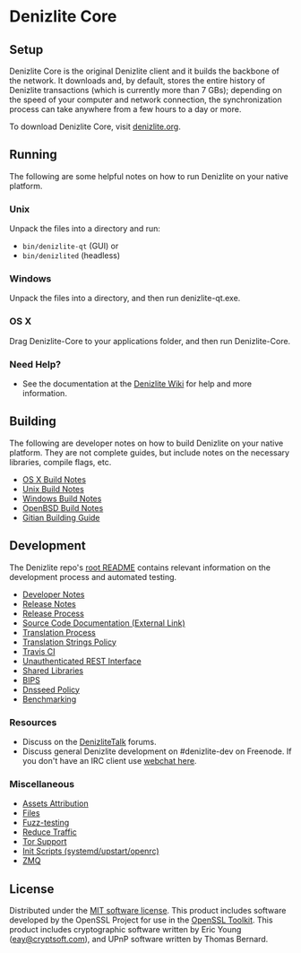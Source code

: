 Denizlite Core
=============

Setup
---------------------
Denizlite Core is the original Denizlite client and it builds the backbone of the network. It downloads and, by default, stores the entire history of Denizlite transactions (which is currently more than 7 GBs); depending on the speed of your computer and network connection, the synchronization process can take anywhere from a few hours to a day or more.

To download Denizlite Core, visit [denizlite.org](http://denizlite.org).

Running
---------------------
The following are some helpful notes on how to run Denizlite on your native platform.

### Unix

Unpack the files into a directory and run:

- `bin/denizlite-qt` (GUI) or
- `bin/denizlited` (headless)

### Windows

Unpack the files into a directory, and then run denizlite-qt.exe.

### OS X

Drag Denizlite-Core to your applications folder, and then run Denizlite-Core.

### Need Help?

* See the documentation at the [Denizlite Wiki](http://denizlite.org/)
for help and more information.

Building
---------------------
The following are developer notes on how to build Denizlite on your native platform. They are not complete guides, but include notes on the necessary libraries, compile flags, etc.

- [OS X Build Notes](build-osx.md)
- [Unix Build Notes](build-unix.md)
- [Windows Build Notes](build-windows.md)
- [OpenBSD Build Notes](build-openbsd.md)
- [Gitian Building Guide](gitian-building.md)

Development
---------------------
The Denizlite repo's [root README](/README.md) contains relevant information on the development process and automated testing.

- [Developer Notes](developer-notes.md)
- [Release Notes](release-notes.md)
- [Release Process](release-process.md)
- [Source Code Documentation (External Link)](https://dev.visucore.com/denizlite/doxygen/)
- [Translation Process](translation_process.md)
- [Translation Strings Policy](translation_strings_policy.md)
- [Travis CI](travis-ci.md)
- [Unauthenticated REST Interface](REST-interface.md)
- [Shared Libraries](shared-libraries.md)
- [BIPS](bips.md)
- [Dnsseed Policy](dnsseed-policy.md)
- [Benchmarking](benchmarking.md)

### Resources
* Discuss on the [DenizliteTalk](http://denizlitetalk.io/) forums.
* Discuss general Denizlite development on #denizlite-dev on Freenode. If you don't have an IRC client use [webchat here](http://webchat.freenode.net/?channels=denizlite-dev).

### Miscellaneous
- [Assets Attribution](assets-attribution.md)
- [Files](files.md)
- [Fuzz-testing](fuzzing.md)
- [Reduce Traffic](reduce-traffic.md)
- [Tor Support](tor.md)
- [Init Scripts (systemd/upstart/openrc)](init.md)
- [ZMQ](zmq.md)

License
---------------------
Distributed under the [MIT software license](/COPYING).
This product includes software developed by the OpenSSL Project for use in the [OpenSSL Toolkit](https://www.openssl.org/). This product includes
cryptographic software written by Eric Young ([eay@cryptsoft.com](mailto:eay@cryptsoft.com)), and UPnP software written by Thomas Bernard.
